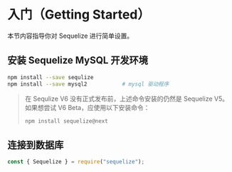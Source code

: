 # 入门（Getting Started）

本节内容指导你对 Sequelize 进行简单设置。



## 安装 Sequelize MySQL 开发环境

```bash
npm install --save sequlize
npm install --save mysql2			# mysql 驱动程序
```

> 在 Sequlize V6 没有正式发布前，上述命令安装的仍然是 Sequelize V5。如果想尝试 V6 Beta，应使用以下安装命令：
>
> ```bash
> npm install sequelize@next
> ```



## 连接到数据库

```javascript
const { Sequelize } = require("sequelize");

```

